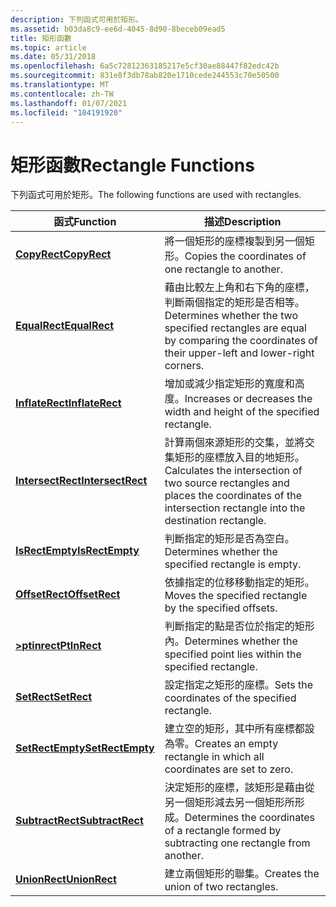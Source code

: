 ```yaml
---
description: 下列函式可用於矩形。
ms.assetid: b03da8c9-ee6d-4045-8d90-8beceb09ead5
title: 矩形函數
ms.topic: article
ms.date: 05/31/2018
ms.openlocfilehash: 6a5c72812363185217e5cf30ae88447f82edc42b
ms.sourcegitcommit: 831e8f3db78ab820e1710cede244553c70e50500
ms.translationtype: MT
ms.contentlocale: zh-TW
ms.lasthandoff: 01/07/2021
ms.locfileid: "104191920"
---
```

# <a name="rectangle-functions"></a><span data-ttu-id="627c5-103">矩形函數</span><span class="sxs-lookup"><span data-stu-id="627c5-103">Rectangle Functions</span></span>

<span data-ttu-id="627c5-104">下列函式可用於矩形。</span><span class="sxs-lookup"><span data-stu-id="627c5-104">The following functions are used with rectangles.</span></span>



| <span data-ttu-id="627c5-105">函式</span><span class="sxs-lookup"><span data-stu-id="627c5-105">Function</span></span>                               | <span data-ttu-id="627c5-106">描述</span><span class="sxs-lookup"><span data-stu-id="627c5-106">Description</span></span>                                                                                                                                   |
|----------------------------------------|-----------------------------------------------------------------------------------------------------------------------------------------------|
| [<span data-ttu-id="627c5-107">**CopyRect**</span><span class="sxs-lookup"><span data-stu-id="627c5-107">**CopyRect**</span></span>](/windows/desktop/api/Winuser/nf-winuser-copyrect)           | <span data-ttu-id="627c5-108">將一個矩形的座標複製到另一個矩形。</span><span class="sxs-lookup"><span data-stu-id="627c5-108">Copies the coordinates of one rectangle to another.</span></span>                                                                                           |
| [<span data-ttu-id="627c5-109">**EqualRect**</span><span class="sxs-lookup"><span data-stu-id="627c5-109">**EqualRect**</span></span>](/windows/desktop/api/Winuser/nf-winuser-equalrect)         | <span data-ttu-id="627c5-110">藉由比較左上角和右下角的座標，判斷兩個指定的矩形是否相等。</span><span class="sxs-lookup"><span data-stu-id="627c5-110">Determines whether the two specified rectangles are equal by comparing the coordinates of their upper-left and lower-right corners.</span></span>           |
| [<span data-ttu-id="627c5-111">**InflateRect**</span><span class="sxs-lookup"><span data-stu-id="627c5-111">**InflateRect**</span></span>](/windows/desktop/api/Winuser/nf-winuser-inflaterect)     | <span data-ttu-id="627c5-112">增加或減少指定矩形的寬度和高度。</span><span class="sxs-lookup"><span data-stu-id="627c5-112">Increases or decreases the width and height of the specified rectangle.</span></span>                                                                       |
| [<span data-ttu-id="627c5-113">**IntersectRect**</span><span class="sxs-lookup"><span data-stu-id="627c5-113">**IntersectRect**</span></span>](/windows/desktop/api/Winuser/nf-winuser-intersectrect) | <span data-ttu-id="627c5-114">計算兩個來源矩形的交集，並將交集矩形的座標放入目的地矩形。</span><span class="sxs-lookup"><span data-stu-id="627c5-114">Calculates the intersection of two source rectangles and places the coordinates of the intersection rectangle into the destination rectangle.</span></span> |
| [<span data-ttu-id="627c5-115">**IsRectEmpty**</span><span class="sxs-lookup"><span data-stu-id="627c5-115">**IsRectEmpty**</span></span>](/windows/desktop/api/Winuser/nf-winuser-isrectempty)     | <span data-ttu-id="627c5-116">判斷指定的矩形是否為空白。</span><span class="sxs-lookup"><span data-stu-id="627c5-116">Determines whether the specified rectangle is empty.</span></span>                                                                                          |
| [<span data-ttu-id="627c5-117">**OffsetRect**</span><span class="sxs-lookup"><span data-stu-id="627c5-117">**OffsetRect**</span></span>](/windows/desktop/api/Winuser/nf-winuser-offsetrect)       | <span data-ttu-id="627c5-118">依據指定的位移移動指定的矩形。</span><span class="sxs-lookup"><span data-stu-id="627c5-118">Moves the specified rectangle by the specified offsets.</span></span>                                                                                       |
| [<span data-ttu-id="627c5-119">**>ptinrect**</span><span class="sxs-lookup"><span data-stu-id="627c5-119">**PtInRect**</span></span>](/windows/desktop/api/Winuser/nf-winuser-ptinrect)           | <span data-ttu-id="627c5-120">判斷指定的點是否位於指定的矩形內。</span><span class="sxs-lookup"><span data-stu-id="627c5-120">Determines whether the specified point lies within the specified rectangle.</span></span>                                                                   |
| [<span data-ttu-id="627c5-121">**SetRect**</span><span class="sxs-lookup"><span data-stu-id="627c5-121">**SetRect**</span></span>](/windows/desktop/api/Winuser/nf-winuser-setrect)             | <span data-ttu-id="627c5-122">設定指定之矩形的座標。</span><span class="sxs-lookup"><span data-stu-id="627c5-122">Sets the coordinates of the specified rectangle.</span></span>                                                                                              |
| [<span data-ttu-id="627c5-123">**SetRectEmpty**</span><span class="sxs-lookup"><span data-stu-id="627c5-123">**SetRectEmpty**</span></span>](/windows/desktop/api/Winuser/nf-winuser-setrectempty)   | <span data-ttu-id="627c5-124">建立空的矩形，其中所有座標都設為零。</span><span class="sxs-lookup"><span data-stu-id="627c5-124">Creates an empty rectangle in which all coordinates are set to zero.</span></span>                                                                          |
| [<span data-ttu-id="627c5-125">**SubtractRect**</span><span class="sxs-lookup"><span data-stu-id="627c5-125">**SubtractRect**</span></span>](/windows/desktop/api/Winuser/nf-winuser-subtractrect)   | <span data-ttu-id="627c5-126">決定矩形的座標，該矩形是藉由從另一個矩形減去另一個矩形所形成。</span><span class="sxs-lookup"><span data-stu-id="627c5-126">Determines the coordinates of a rectangle formed by subtracting one rectangle from another.</span></span>                                                   |
| [<span data-ttu-id="627c5-127">**UnionRect**</span><span class="sxs-lookup"><span data-stu-id="627c5-127">**UnionRect**</span></span>](/windows/desktop/api/Winuser/nf-winuser-unionrect)         | <span data-ttu-id="627c5-128">建立兩個矩形的聯集。</span><span class="sxs-lookup"><span data-stu-id="627c5-128">Creates the union of two rectangles.</span></span>                                                                                                          |



 

 

 



